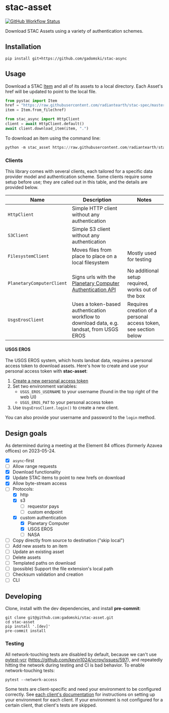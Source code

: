 # stac-asset

[![GitHub Workflow Status](https://img.shields.io/github/actions/workflow/status/gadomski/stac-asset/ci.yaml?style=for-the-badge)](https://github.com/gadomski/stac-asset/actions/workflows/ci.yaml)

Download STAC Assets using a variety of authentication schemes.

## Installation

```shell
pip install git+https://github.com/gadomski/stac-async
```

## Usage

Download a STAC [Item](https://github.com/radiantearth/stac-spec/blob/master/item-spec/item-spec.md) and all of its assets to a local directory.
Each Asset's href will be updated to point to the local file.

```python
from pystac import Item
href = "https://raw.githubusercontent.com/radiantearth/stac-spec/master/examples/simple-item.json"
item = Item.from_file(href)

from stac_async import HttpClient
client = await HttpClient.default()
await client.download_item(item, ".")
```

To download an item using the command line:

```python
python -m stac_asset https://raw.githubusercontent.com/radiantearth/stac-spec/master/examples/simple-item.json .
```

### Clients

This library comes with several clients, each tailored for a specific data provider model and authentication scheme.
Some clients require some setup before use; they are called out in this table, and the details are provided below.

| Name | Description | Notes |
| -- | -- | -- |
| `HttpClient` | Simple HTTP client without any authentication | |
| `S3Client` | Simple S3 client without any authentication | |
| `FilesystemClient` | Moves files from place to place on a local filesystem | Mostly used for testing |
| `PlanetaryComputerClient` | Signs urls with the [Planetary Computer Authentication API](https://planetarycomputer.microsoft.com/docs/reference/sas/) | No additional setup required, works out of the box |
| `UsgsErosClient` | Uses a token-based authentication workflow to download data, e.g. landsat, from USGS EROS | Requires creation of a personal access token, see section below |

#### USGS EROS

The USGS EROS system, which hosts landsat data, requires a personal access token to download assets.
Here's how to create and use your personal access token with **stac-asset**:

1. [Create a new personal access token](https://ers.cr.usgs.gov/password/appgenerate)
2. Set two environment variables:
    - `USGS_EROS_USERNAME` to your username (found in the top right of the web UI)
    - `USGS_EROS_PAT` to your personal access token
3. Use `UsgsErosClient.login()` to create a new client.

You can also provide your username and password to the `login` method.

## Design goals

As determined during a meeting at the Element 84 offices (formerly Azavea offices) on 2023-05-24.

- [x] `async`-first
- [ ] Allow range requests
- [x] Download functionality
- [x] Update STAC items to point to new hrefs on download
- [x] Allow byte-stream access
- [ ] Protocols:
  - [x] http
  - [x] s3
    - [ ] requestor pays
    - [ ] custom endpoint
  - [x] custom authentication
    - [x] Planetary Computer
    - [x] USGS EROS
    - [ ] NASA
- [ ] Copy directly from source to destination ("skip local")
- [ ] Add new assets to an item
- [ ] Update an existing asset
- [ ] Delete assets
- [ ] Templated paths on download
- [ ] (possible) Support the file extension's local path
- [ ] Checksum validation and creation
- [ ] CLI

## Developing

Clone, install with the dev dependencies, and install **pre-commit**:

```shell
git clone git@github.com:gadomski/stac-asset.git
cd stac-asset
pip install '.[dev]'
pre-commit install
```

### Testing

All network-touching tests are disabled by default, because we can't use [pytest-vcr](https://pytest-vcr.readthedocs.io/en/latest/) (<https://github.com/kevin1024/vcrpy/issues/597>), and repeatedly hitting the network during testing and CI is bad behavior.
To enable network-touching tests:

```shell
pytest --network-access
```

Some tests are client-specific and need your environment to be configured correctly.
See [each client's documentation](#clients) for instructions on setting up your environment for each client.
If your environment is not configured for a certain client, that client's tests are skipped.
